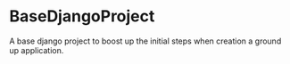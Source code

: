 # BaseDjangoProject
 A base django project to boost up the initial steps when creation a ground up application.
